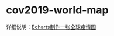 # cov2019-world-map
详细说明：[Echarts制作一张全球疫情图 ](https://www.cnblogs.com/Lin1031/p/14414215.html#/c/subject/p/14414215.html)
